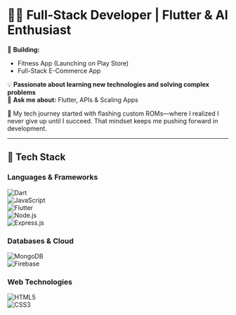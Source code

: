 # 👨‍💻 Full-Stack Developer | Flutter & AI Enthusiast  

🚀 **Building:**  
- Fitness App (Launching on Play Store)  
- Full-Stack E-Commerce App  

💡 **Passionate about learning new technologies and solving complex problems**  
💭 **Ask me about:** Flutter, APIs & Scaling Apps  

📌 My tech journey started with flashing custom ROMs—where I realized I never give up until I succeed. That mindset keeps me pushing forward in development.  

---

## 🚀 Tech Stack  

### **Languages & Frameworks**  
![Dart](https://img.shields.io/badge/Dart-%230175C2.svg?style=for-the-badge&logo=dart&logoColor=white)  
![JavaScript](https://img.shields.io/badge/JavaScript-%23F7DF1E.svg?style=for-the-badge&logo=javascript&logoColor=black)  
![Flutter](https://img.shields.io/badge/Flutter-%2302569B.svg?style=for-the-badge&logo=flutter&logoColor=white)  
![Node.js](https://img.shields.io/badge/Node.js-%23339933.svg?style=for-the-badge&logo=node.js&logoColor=white)  
![Express.js](https://img.shields.io/badge/Express.js-%23000000.svg?style=for-the-badge&logo=express&logoColor=white)  

### **Databases & Cloud**  
![MongoDB](https://img.shields.io/badge/MongoDB-%2347A248.svg?style=for-the-badge&logo=mongodb&logoColor=white)  
![Firebase](https://img.shields.io/badge/Firebase-%23FFCA28.svg?style=for-the-badge&logo=firebase&logoColor=black)  

### **Web Technologies**  
![HTML5](https://img.shields.io/badge/HTML5-%23E34F26.svg?style=for-the-badge&logo=html5&logoColor=white)  
![CSS3](https://img.shields.io/badge/CSS3-%231572B6.svg?style=for-the-badge&logo=css3&logoColor=white)  
